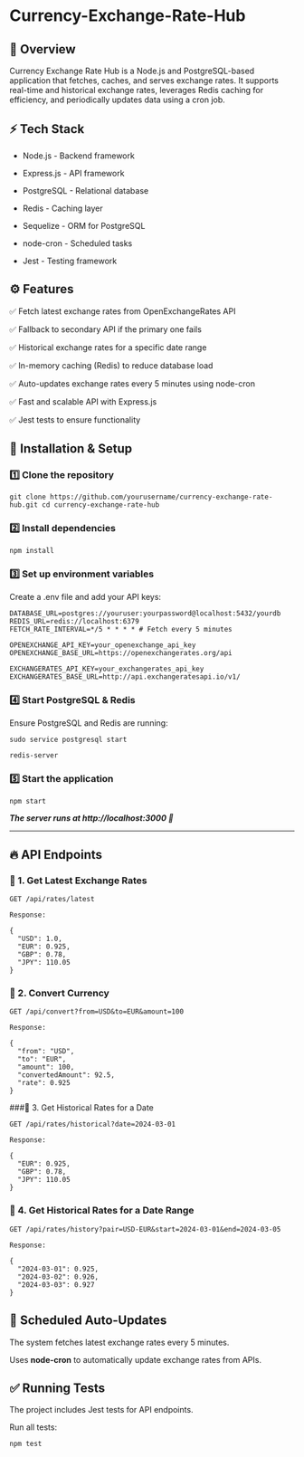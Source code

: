 # Currency-Exchange-Rate-Hub

## 📌 Overview

Currency Exchange Rate Hub is a Node.js and PostgreSQL-based application that fetches, caches, and serves exchange rates. It supports real-time and historical exchange rates, leverages Redis caching for efficiency, and periodically updates data using a cron job.

## ⚡ Tech Stack

- Node.js - Backend framework

- Express.js - API framework

- PostgreSQL - Relational database

- Redis - Caching layer

- Sequelize - ORM for PostgreSQL

- node-cron - Scheduled tasks

- Jest - Testing framework

## ⚙️ Features

✅ Fetch latest exchange rates from OpenExchangeRates API

✅ Fallback to secondary API if the primary one fails

✅ Historical exchange rates for a specific date range

✅ In-memory caching (Redis) to reduce database load

✅ Auto-updates exchange rates every 5 minutes using node-cron

✅ Fast and scalable API with Express.js

✅ Jest tests to ensure functionality

## 🚀 Installation & Setup

### 1️⃣ Clone the repository

`git clone https://github.com/yourusername/currency-exchange-rate-hub.git
cd currency-exchange-rate-hub`

### 2️⃣ Install dependencies

`npm install`

### 3️⃣ Set up environment variables

Create a .env file and add your API keys:

```PORT=3000
DATABASE_URL=postgres://youruser:yourpassword@localhost:5432/yourdb
REDIS_URL=redis://localhost:6379
FETCH_RATE_INTERVAL=*/5 * * * * # Fetch every 5 minutes

OPENEXCHANGE_API_KEY=your_openexchange_api_key
OPENEXCHANGE_BASE_URL=https://openexchangerates.org/api

EXCHANGERATES_API_KEY=your_exchangerates_api_key
EXCHANGERATES_BASE_URL=http://api.exchangeratesapi.io/v1/
```

### 4️⃣ Start PostgreSQL & Redis

Ensure PostgreSQL and Redis are running:

`sudo service postgresql start`

`redis-server`

### 5️⃣ Start the application

`npm start`

***The server runs at http://localhost:3000 🚀***

------
## 🔥 API Endpoints

### 📍 1. Get Latest Exchange Rates
```
GET /api/rates/latest

Response:

{
  "USD": 1.0,
  "EUR": 0.925,
  "GBP": 0.78,
  "JPY": 110.05
}
```
### 📍 2. Convert Currency
```
GET /api/convert?from=USD&to=EUR&amount=100

Response:

{
  "from": "USD",
  "to": "EUR",
  "amount": 100,
  "convertedAmount": 92.5,
  "rate": 0.925
}
```
###📍 3. Get Historical Rates for a Date
```
GET /api/rates/historical?date=2024-03-01

Response:

{
  "EUR": 0.925,
  "GBP": 0.78,
  "JPY": 110.05
}
```
### 📍 4. Get Historical Rates for a Date Range
```
GET /api/rates/history?pair=USD-EUR&start=2024-03-01&end=2024-03-05

Response:

{
  "2024-03-01": 0.925,
  "2024-03-02": 0.926,
  "2024-03-03": 0.927
}
```
## 🔄 Scheduled Auto-Updates

The system fetches latest exchange rates every 5 minutes.

Uses **node-cron** to automatically update exchange rates from APIs.

## ✅ Running Tests

The project includes Jest tests for API endpoints.

Run all tests:

```npm test```

